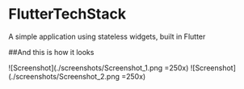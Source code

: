 # FlutterTechStack
A simple application using stateless widgets, built in Flutter

##And this is how it looks

![Screenshot](./screenshots/Screenshot_1.png =250x)
![Screenshot](./screenshots/Screenshot_2.png =250x)